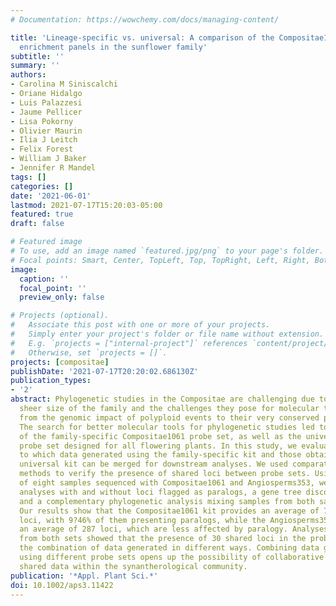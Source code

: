 ```yaml
---
# Documentation: https://wowchemy.com/docs/managing-content/

title: 'Lineage‐specific vs. universal: A comparison of the Compositae1061 and Angiosperms353
  enrichment panels in the sunflower family'
subtitle: ''
summary: ''
authors:
- Carolina M Siniscalchi
- Oriane Hidalgo
- Luis Palazzesi
- Jaume Pellicer
- Lisa Pokorny
- Olivier Maurin
- Ilia J Leitch
- Felix Forest
- William J Baker
- Jennifer R Mandel
tags: []
categories: []
date: '2021-06-01'
lastmod: 2021-07-17T15:20:03-05:00
featured: true
draft: false

# Featured image
# To use, add an image named `featured.jpg/png` to your page's folder.
# Focal points: Smart, Center, TopLeft, Top, TopRight, Left, Right, BottomLeft, Bottom, BottomRight.
image:
  caption: ''
  focal_point: ''
  preview_only: false

# Projects (optional).
#   Associate this post with one or more of your projects.
#   Simply enter your project's folder or file name without extension.
#   E.g. `projects = ["internal-project"]` references `content/project/deep-learning/index.md`.
#   Otherwise, set `projects = []`.
projects: [compositae]
publishDate: '2021-07-17T20:20:02.686130Z'
publication_types:
- '2'
abstract: Phylogenetic studies in the Compositae are challenging due to the
  sheer size of the family and the challenges they pose for molecular tools, ranging
  from the genomic impact of polyploid events to their very conserved plastid genomes.
  The search for better molecular tools for phylogenetic studies led to the development
  of the family-specific Compositae1061 probe set, as well as the universal Angiosperms353
  probe set designed for all flowering plants. In this study, we evaluate the extent
  to which data generated using the family-specific kit and those obtained with the
  universal kit can be merged for downstream analyses. We used comparative
  methods to verify the presence of shared loci between probe sets. Using two sets
  of eight samples sequenced with Compositae1061 and Angiosperms353, we ran phylogenetic
  analyses with and without loci flagged as paralogs, a gene tree discordance analysis,
  and a complementary phylogenetic analysis mixing samples from both sample sets.
  Our results show that the Compositae1061 kit provides an average of 721
  loci, with 9?46% of them presenting paralogs, while the Angiosperms353 set yields
  an average of 287 loci, which are less affected by paralogy. Analyses mixing samples
  from both sets showed that the presence of 30 shared loci in the probe sets allows
  the combination of data generated in different ways. Combining data generated
  using different probe sets opens up the possibility of collaborative efforts and
  shared data within the synantherological community.
publication: '*Appl. Plant Sci.*'
doi: 10.1002/aps3.11422
---
```

